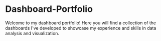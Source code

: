 # Dashboard-Portfolio
Welcome to my dashboard portfolio! Here you will find a collection of the dashboards I've developed to showcase my experience and skills in data analysis and visualization.
